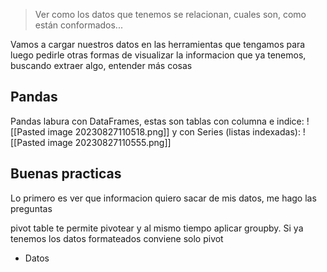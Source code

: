 > Ver como los datos que tenemos se relacionan, cuales son, como están conformados...

Vamos a cargar nuestros datos en las herramientas que tengamos para luego pedirle otras formas de visualizar la informacion que ya tenemos, buscando extraer algo, entender más cosas
## Pandas
Pandas labura con DataFrames, estas son tablas con columna e indice: ![[Pasted image 20230827110518.png]]
y con Series (listas indexadas): ![[Pasted image 20230827110555.png]]

## Buenas practicas
Lo primero es ver que informacion quiero sacar de mis datos, me hago las preguntas



pivot table te permite pivotear y al mismo tiempo aplicar groupby. Si ya tenemos los datos formateados conviene solo pivot

- Datos 